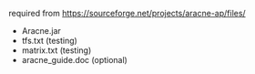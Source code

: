 required from https://sourceforge.net/projects/aracne-ap/files/

* Aracne.jar
* tfs.txt (testing)
* matrix.txt (testing)
* aracne_guide.doc (optional)
